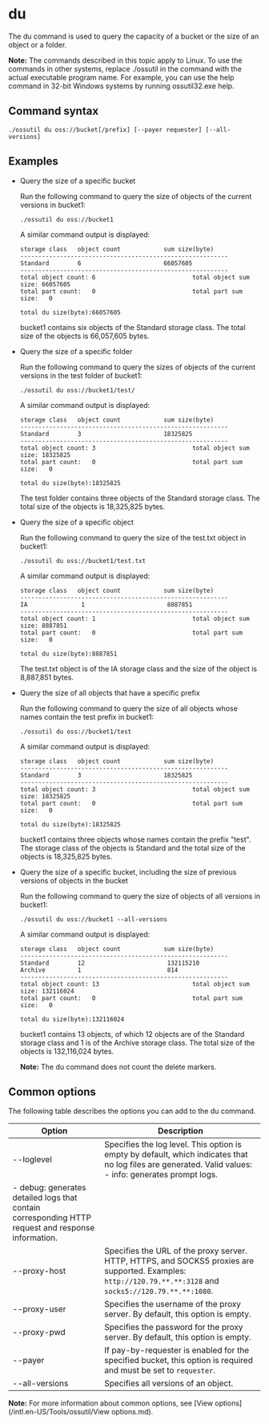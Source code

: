 # du

The du command is used to query the capacity of a bucket or the size of an object or a folder.

**Note:** The commands described in this topic apply to Linux. To use the commands in other systems, replace ./ossutil in the command with the actual executable program name. For example, you can use the help command in 32-bit Windows systems by running ossutil32.exe help.

## Command syntax

```
./ossutil du oss://bucket[/prefix] [--payer requester] [--all-versions]
```

## Examples

-   Query the size of a specific bucket

    Run the following command to query the size of objects of the current versions in bucket1:

    ```
    ./ossutil du oss://bucket1
    ```

    A similar command output is displayed:

    ```
    storage class   object count            sum size(byte)
    ----------------------------------------------------------
    Standard        6                       66057605
    ----------------------------------------------------------
    total object count: 6                           total object sum size: 66057605
    total part count:   0                           total part sum size:   0
    
    total du size(byte):66057605
    ```

    bucket1 contains six objects of the Standard storage class. The total size of the objects is 66,057,605 bytes.

-   Query the size of a specific folder

    Run the following command to query the sizes of objects of the current versions in the test folder of bucket1:

    ```
    ./ossutil du oss://bucket1/test/
    ```

    A similar command output is displayed:

    ```
    storage class   object count            sum size(byte)
    ----------------------------------------------------------
    Standard        3                       18325825
    ----------------------------------------------------------
    total object count: 3                           total object sum size: 18325825
    total part count:   0                           total part sum size:   0
    
    total du size(byte):18325825
    ```

    The test folder contains three objects of the Standard storage class. The total size of the objects is 18,325,825 bytes.

-   Query the size of a specific object

    Run the following command to query the size of the test.txt object in bucket1:

    ```
    ./ossutil du oss://bucket1/test.txt
    ```

    A similar command output is displayed:

    ```
    storage class   object count            sum size(byte)
    ----------------------------------------------------------
    IA               1                       8887851
    ----------------------------------------------------------
    total object count: 1                           total object sum size: 8887851
    total part count:   0                           total part sum size:   0
    
    total du size(byte):8887851
    ```

    The test.txt object is of the IA storage class and the size of the object is 8,887,851 bytes.

-   Query the size of all objects that have a specific prefix

    Run the following command to query the size of all objects whose names contain the test prefix in bucket1:

    ```
    ./ossutil du oss://bucket1/test
    ```

    A similar command output is displayed:

    ```
    storage class   object count            sum size(byte)
    ----------------------------------------------------------
    Standard        3                       18325825
    ----------------------------------------------------------
    total object count: 3                           total object sum size: 18325825
    total part count:   0                           total part sum size:   0
    
    total du size(byte):18325825
    ```

    bucket1 contains three objects whose names contain the prefix "test". The storage class of the objects is Standard and the total size of the objects is 18,325,825 bytes.

-   Query the size of a specific bucket, including the size of previous versions of objects in the bucket

    Run the following command to query the size of objects of all versions in bucket1:

    ```
    ./ossutil du oss://bucket1 --all-versions
    ```

    A similar command output is displayed:

    ```
    storage class   object count            sum size(byte)
    ----------------------------------------------------------
    Standard        12                       132115210
    Archive         1                        814
    ----------------------------------------------------------
    total object count: 13                          total object sum size: 132116024
    total part count:   0                           total part sum size:   0
    
    total du size(byte):132116024
    ```

    bucket1 contains 13 objects, of which 12 objects are of the Standard storage class and 1 is of the Archive storage class. The total size of the objects is 132,116,024 bytes.

    **Note:** The du command does not count the delete markers.


## Common options

The following table describes the options you can add to the du command.

|Option|Description|
|------|-----------|
|--loglevel|Specifies the log level. This option is empty by default, which indicates that no log files are generated. Valid values: -   info: generates prompt logs.
-   debug: generates detailed logs that contain corresponding HTTP request and response information. |
|--proxy-host|Specifies the URL of the proxy server. HTTP, HTTPS, and SOCKS5 proxies are supported. Examples: `http://120.79.**.**:3128` and `socks5://120.79.**.**:1080`.|
|--proxy-user|Specifies the username of the proxy server. By default, this option is empty.|
|--proxy-pwd|Specifies the password for the proxy server. By default, this option is empty.|
|--payer|If pay-by-requester is enabled for the specified bucket, this option is required and must be set to `requester`.|
|--all-versions|Specifies all versions of an object.|

**Note:** For more information about common options, see [View options](/intl.en-US/Tools/ossutil/View options.md).

